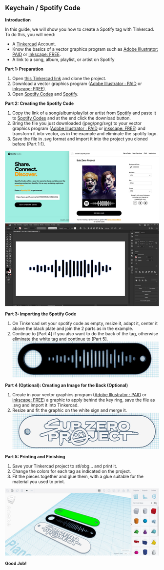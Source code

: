 ## Keychain / Spotify Code

**Introduction**

In this guide, we will show you how to create a Spotify tag with Tinkercad. To do this, you will need:

* A [Tinkercad](https://www.tinkercad.com/) Account.
* Know the basics of a vector graphics program such as [Adobe Illustrator: PAID](https://www.adobe.com/it/products/illustrator.html) or [inkscape: FREE](https://inkscape.org/release).
* A link to a song, album, playlist, or artist on Spotify


**Part 1: Preparation**

1. Open [this Tinkercad link](https://www.tinkercad.com/things/8rgx9zWSMcN?sharecode=LkHbbkmANtvtzAyHInHhswWZ7F1XJn0p6cH9i1ZOKFY) and clone the project.
2. Download a vector graphics program ([Adobe Illustrator : PAID](https://www.adobe.com/it/products/illustrator.html) or [inkscape: FREE](https://inkscape.org/release)).
3. Open [Spotify Codes](https://spotifycodes.com) and [Spotify](https://open.spotify.com).

**Part 2: Creating the Spotify Code**

1. Copy the link of a song/album/playlist or artist from [Spotify](https://open.spotify.com) and paste it to [Spotify Codes](https://spotifycodes.com) and at the end click the download button.
2. Bring the file you just downloaded (jpeg/png/svg) to your vector graphics program ([Adobe Illustrator : PAID](https://www.adobe.com/it/products/illustrator.html) or [inkscape: FREE](https://inkscape.org/release)) and transform it into vector, as in the example and eliminate the spotify logo.
3. Save the file in .svg format and import it into the project you cloned before (Part 1:1).

![IMG-1](https://github.com/denilson-polonio/keychain-spotify-code-readme/blob/main/img/1.jpg)
![IMG-2](https://github.com/denilson-polonio/keychain-spotify-code-readme/blob/main/img/2.jpg)

**Part 3: Importing the Spotify Code**

1. On Tinkercad set your spotify code as empty, resize it, adapt it, center it above the black plate and join the 2 parts as in the example.
2. Continue to [Part 4] if you also want to do the back of the tag, otherwise eliminate the white tag and continue to [Part 5].
![IMG-1](https://github.com/denilson-polonio/keychain-spotify-code-readme/blob/main/img/3.jpg)

**Part 4 (Optional): Creating an Image for the Back (Optional)**

1. Create in your vector graphics program ([Adobe Illustrator : PAID](https://www.adobe.com/it/products/illustrator.html) or [inkscape: FREE](https://inkscape.org/release)) a graphic to apply behind the key ring, save the file as .svg and import it into Tinkercad.
2. Resize and fit the graphic on the white sign and merge it.
![IMG-1](https://github.com/denilson-polonio/keychain-spotify-code-readme/blob/main/img/4.jpg)

**Part 5: Printing and Finishing**

1. Save your Tinkercad project to stl/obg... and print it.
2. Change the colors for each tag as indicated on the project.
3. Fit the pieces together and glue them, with a glue suitable for the material you used to print.

![IMG-2](https://github.com/denilson-polonio/keychain-spotify-code-readme/blob/main/img/5.jpg)

**Good Job!**
